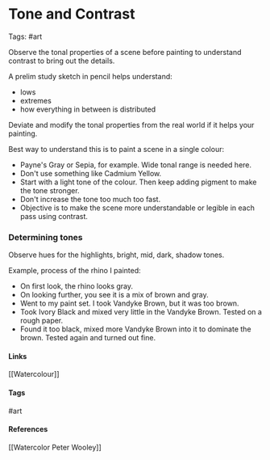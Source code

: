 # Tone and Contrast
Tags: #art

Observe the tonal properties of a scene before painting to understand contrast to bring out the details.

A prelim study sketch in pencil helps understand:
- lows 
- extremes
- how everything in between is distributed

Deviate and modify the tonal properties from the real world if it helps your painting.

Best way to understand this is to paint a scene in a single colour:
- Payne's Gray or Sepia, for example. Wide tonal range is needed here.
- Don't use something like Cadmium Yellow. 
- Start with a light tone of the colour. Then keep adding pigment to make the tone stronger.
- Don't increase the tone too much too fast.
- Objective is to make the scene more understandable or legible in each pass using contrast.

### Determining tones
Observe hues for the highlights, bright, mid, dark, shadow tones. 

Example, process of the rhino I painted:
- On first look, the rhino looks gray.
- On looking further, you see it is a mix of brown and gray.
- Went to my paint set. I took Vandyke Brown, but it was too brown. 
- Took Ivory Black and mixed very little in the Vandyke Brown. Tested on a rough paper. 
- Found it too black, mixed more Vandyke Brown into it to dominate the brown. Tested again and turned out fine.

#### Links
[[Watercolour]]

#### Tags
#art
#### References
[[Watercolor Peter Wooley]]